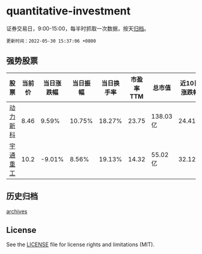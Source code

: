 # quantitative-investment

证券交易日，9:00-15:00，每半时抓取一次数据，按天[归档](archives)。

`更新时间：2022-05-30 15:37:06 +0800`

## 强势股票

|股票|当前价|当日涨跌幅|当日振幅|当日换手率|市盈率TTM|总市值|近10日涨跌幅|
|----|----|----|----|----|----|----|----|
|[动力新科](https://xueqiu.com/S/SH600841)|8.46|9.59%|10.75%|18.27%|23.75|138.03亿|24.41%|
|[宇通重工](https://xueqiu.com/S/SH600817)|10.2|-9.01%|8.56%|19.13%|14.32|55.02亿|32.12%|

## 历史归档

[archives](archives)

## License

See the [LICENSE](LICENSE) file for license rights and limitations (MIT).